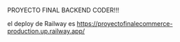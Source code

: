 PROYECTO FINAL BACKEND CODER!!!

el deploy de Railway es https://proyectofinalecommerce-production.up.railway.app/

